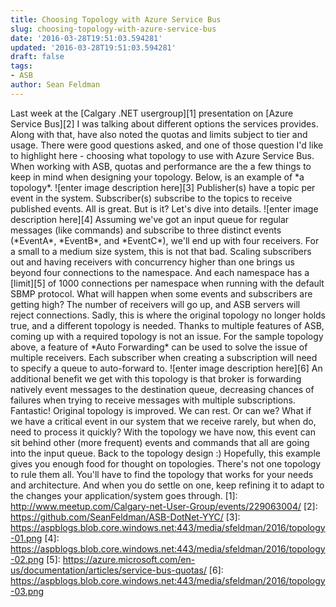 ```yaml
---
title: Choosing Topology with Azure Service Bus
slug: choosing-topology-with-azure-service-bus
date: '2016-03-28T19:51:03.594281'
updated: '2016-03-28T19:51:03.594281'
draft: false
tags:
- ASB
author: Sean Feldman
---
```

Last week at the [Calgary .NET usergroup][1] presentation on [Azure Service Bus][2] I was talking about different options the services provides. Along with that, have also noted the quotas and limits subject to tier and usage. There were good questions asked, and one of those question I'd like to highlight here - choosing what topology to use with Azure Service Bus.
When working with ASB, quotas and performance are the a few things to keep in mind when designing your topology. Below, is an example of \*a topology\*.
![enter image description here][3]
Publisher(s) have a topic per event in the system. Subscriber(s) subscribe to the topics to receive published events. All is great. But is it? Let's dive into details.
![enter image description here][4]
Assuming we've got an input queue for regular messages (like commands) and subscribe to three distinct events (\*EventA\*, \*EventB\*, and \*EventC\*), we'll end up with four receivers. For a small to a medium size system, this is not that bad. Scaling subscribers out and having receivers with concurrency higher than one brings us beyond four connections to the namespace. And each namespace has a [limit][5] of 1000 connections per namespace when running with the default SBMP protocol. What will happen when some events and subscribers are getting high? The number of receivers will go up, and ASB servers will reject connections. Sadly, this is where the original topology no longer holds true, and a different topology is needed.
Thanks to multiple features of ASB, coming up with a required topology is not an issue. For the sample topology above, a feature of \*Auto Forwarding\* can be used to solve the issue of multiple receivers. Each subscriber when creating a subscription will need to specify a queue to auto-forward to.
![enter image description here][6]
An additional benefit we get with this topology is that broker is forwarding natively event messages to the destination queue, decreasing chances of failures when trying to receive messages with multiple subscriptions.
Fantastic! Original topology is improved. We can rest. Or can we? What if we have a critical event in our system that we receive rarely, but when do, need to process it quickly? With the topology we have now, this event can sit behind other (more frequent) events and commands that all are going into the input queue. Back to the topology design :)
Hopefully, this example gives you enough food for thought on topologies. There's not one topology to rule them all. You'll have to find the topology that works for your needs and architecture. And when you do settle on one, keep refining it to adapt to the changes your application/system goes through.
[1]: http://www.meetup.com/Calgary-net-User-Group/events/229063004/
[2]: https://github.com/SeanFeldman/ASB-DotNet-YYC/
[3]: https://aspblogs.blob.core.windows.net:443/media/sfeldman/2016/topology-01.png
[4]: https://aspblogs.blob.core.windows.net:443/media/sfeldman/2016/topology-02.png
[5]: https://azure.microsoft.com/en-us/documentation/articles/service-bus-quotas/
[6]: https://aspblogs.blob.core.windows.net:443/media/sfeldman/2016/topology-03.png
